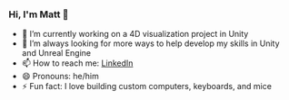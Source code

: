 ### Hi, I'm Matt 👋
- 🔭 I’m currently working on a 4D visualization project in Unity
- 🌱 I’m always looking for more ways to help develop my skills in Unity and Unreal Engine
- 📫 How to reach me: [LinkedIn](https://www.linkedin.com/in/matthullstrung/)
- 😄 Pronouns: he/him
- ⚡ Fun fact: I love building custom computers, keyboards, and mice
